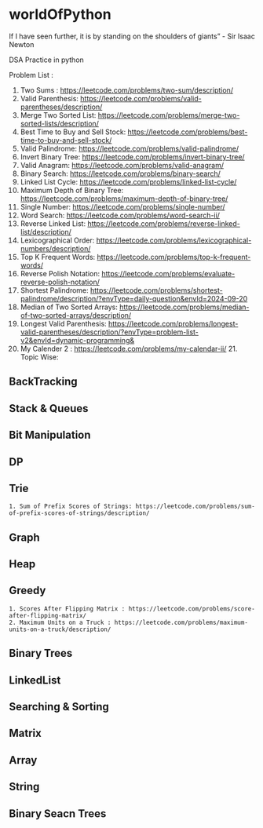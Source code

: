 # worldOfPython

If I have seen further, it is by standing on the shoulders of giants” - Sir Isaac Newton

DSA Practice in python

Problem List :

1. Two Sums : https://leetcode.com/problems/two-sum/description/
2. Valid Parenthesis: https://leetcode.com/problems/valid-parentheses/description/
3. Merge Two Sorted List: https://leetcode.com/problems/merge-two-sorted-lists/description/
4. Best Time to Buy and Sell Stock: https://leetcode.com/problems/best-time-to-buy-and-sell-stock/
5. Valid Palindrome: https://leetcode.com/problems/valid-palindrome/
6. Invert Binary Tree: https://leetcode.com/problems/invert-binary-tree/
7. Valid Anagram: https://leetcode.com/problems/valid-anagram/
8. Binary Search: https://leetcode.com/problems/binary-search/
9. Linked List Cycle: https://leetcode.com/problems/linked-list-cycle/
10. Maximum Depth of Binary Tree: https://leetcode.com/problems/maximum-depth-of-binary-tree/
11. Single Number: https://leetcode.com/problems/single-number/
12. Word Search: https://leetcode.com/problems/word-search-ii/
13. Reverse Linked List: https://leetcode.com/problems/reverse-linked-list/description/
14. Lexicographical Order: https://leetcode.com/problems/lexicographical-numbers/description/
15. Top K Frequent Words: https://leetcode.com/problems/top-k-frequent-words/
16. Reverse Polish Notation: https://leetcode.com/problems/evaluate-reverse-polish-notation/
17. Shortest Palindrome: https://leetcode.com/problems/shortest-palindrome/description/?envType=daily-question&envId=2024-09-20
18. Median of Two Sorted Arrays: https://leetcode.com/problems/median-of-two-sorted-arrays/description/
19. Longest Valid Parenthesis: https://leetcode.com/problems/longest-valid-parentheses/description/?envType=problem-list-v2&envId=dynamic-programming&
20. My Calender 2 : https://leetcode.com/problems/my-calendar-ii/
    21. 
Topic Wise:

## BackTracking
## Stack & Queues
## Bit Manipulation
## DP
## Trie
    1. Sum of Prefix Scores of Strings: https://leetcode.com/problems/sum-of-prefix-scores-of-strings/description/
## Graph
## Heap
## Greedy
    1. Scores After Flipping Matrix : https://leetcode.com/problems/score-after-flipping-matrix/
    2. Maximum Units on a Truck : https://leetcode.com/problems/maximum-units-on-a-truck/description/
    
## Binary Trees
## LinkedList
## Searching & Sorting
## Matrix
## Array
## String
## Binary Seacn Trees
